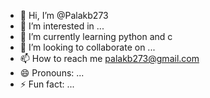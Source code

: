 - 👋 Hi, I’m @Palakb273
- 👀 I’m interested in ...
- 🌱 I’m currently learning python and c
- 💞️ I’m looking to collaborate on ...
- 📫 How to reach me palakb273@gmail.com
- 😄 Pronouns: ...
- ⚡ Fun fact: ...

<!---
Palakb273/Palakb273 is a ✨ special ✨ repository because its `README.md` (this file) appears on your GitHub profile.
You can click the Preview link to take a look at your changes.
--->

